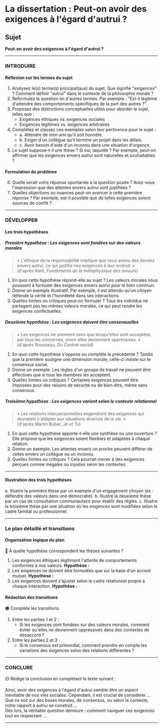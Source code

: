 # La dissertation : Peut-on avoir des exigences à l'égard d'autrui ?

## Sujet
**Peut-on avoir des exigences à l'égard d'autrui ?**

---

### INTRODUIRE

#### Réflexion sur les termes du sujet

1. Analysez le(s) terme(s) principal(aux) du sujet. Que signifie "exigences" ? Comment définir "autrui" dans le contexte de la philosophie morale ?
2. Reformulez la question en d'autres termes. Par exemple : "Est-il légitime d'attendre des comportements spécifiques de la part des autres ?"
3. Proposez des distinctions conceptuelles utiles pour aborder le sujet, telles que :
   - Exigences éthiques vs. exigences sociales
   - Exigences légitimes vs. exigences arbitraires
4. Complétez et classez ces exemples selon leur pertinence pour le sujet :
   - a. Attendre de mon ami qu'il soit honnête.
   - b. Exiger d'un collègue qu'il termine un projet dans les délais.
   - c. Avoir besoin d'aide d'un inconnu dans une situation d'urgence.
5. Le sujet suppose-t-il une thèse ? Si oui, laquelle ? Par exemple, peut-on affirmer que les exigences envers autrui sont naturelles et souhaitables ?

#### Formulation du problème

6. Quelle serait votre réponse spontanée à la question posée ? Avez-vous l'impression que des attentes envers autrui sont justifiées ?
7. Quelles objections ou nuances peut-on avancer à cette première réponse ? Par exemple, est-il possible que de telles exigences soient sources de conflit ?

---

### DÉVELOPPER

#### Les trois hypothèses

##### Première hypothèse : Les exigences sont fondées sur des valeurs morales

> « L'éthique de la responsabilité implique que nous avons des devoirs envers autrui, ce qui justifie nos exigences à leur endroit. »  
> (d'après Kant, *Fondements de la métaphysique des moeurs*)

1. En quoi cette hypothèse répond-elle au sujet ? Les valeurs morales nous poussent à formuler des exigences envers autrui pour le bien commun.
2. Donne un exemple illustratif. Par exemple, il est attendu qu'un citoyen défende la vérité et l'honnêteté dans ses interactions.
3. Quelles limites ou critiques peut-on formuler ? Tous les individus ne partagent pas les mêmes valeurs morales, ce qui peut rendre les exigences conflictuelles.

##### Deuxième hypothèse : Les exigences doivent être consensuelles

> « Les exigences ne prennent sens que lorsqu'elles sont acceptées par tous les concernés, sinon elles deviennent oppressives. »  
> (d'après Rousseau, *Du Contrat social*)

1. En quoi cette hypothèse s'oppose ou complète la précédente ? Tandis que la première souligne une dimension morale, celle-ci insiste sur le consensus social.
2. Donne un exemple. Les règles d'un groupe de travail ne peuvent être effectives que si tous les membres les acceptent.
3. Quelles limites ou critiques ? Certaines exigences peuvent être imposées pour des raisons de sécurité ou de bien-être, même sans consensus.

##### Troisième hypothèse : Les exigences varient selon le contexte relationnel

> « Les relations interpersonnelles engendrent des exigences qui devraient s'adapter aux situations diverses de la vie. »  
> (d'après Martin Buber, *Je et Tu*)

1. En quoi cette hypothèse apporte-t-elle une synthèse ou une ouverture ? Elle propose que les exigences soient flexibles et adaptées à chaque relation.
2. Donne un exemple. Les attentes envers un proche peuvent différer de celles envers un collègue ou un inconnu.
3. Quelles limites ou critiques ? Cela pourrait mener à des exigences perçues comme inégales ou injustes selon les contextes.

---

#### Illustration des trois hypothèses

a. Illustre la première thèse par un exemple d'un engagement citoyen (ex : défendre des valeurs dans une démocratie).
b. Illustre la deuxième thèse par un cas de consultation communautaire pour établir des règles.
c. Illustre la troisième thèse par une situation où les exigences sont modifiées selon le cadre familial ou professionnel.

---

### Le plan détaillé et transitions

#### Organisation logique du plan

🔴 À quelle hypothèse correspondent les thèses suivantes ?

1. Les exigences éthiques légitiment l'attente de comportements conformes à nos valeurs. **Hypothèse :**
2. Les exigences ne doivent être formulées que sur la base d'un accord mutuel. **Hypothèse :**
3. Les exigences doivent s'ajuster selon le cadre relationnel propre à chaque interaction. **Hypothèse :**

#### Rédaction des transitions

🟠 Complète les transitions.

1. Entre les parties 1 et 2 :  
   - Si les exigences sont fondées sur des valeurs morales, comment éviter qu'elles ne deviennent oppressives dans des contextes de désaccord ?
2. Entre les parties 2 et 3 :  
   - Si le consensus est primordial, comment prendre en compte les variations des exigences selon des relations différentes ?

---

### CONCLURE

🟡 Rédige la conclusion en complétant le texte suivant :

Ainsi, avoir des exigences à l'égard d'autrui semble être un aspect inévitable de nos vies sociales. Cependant, il est crucial de considérer …  
Que ce soit sur des bases morales, de consensus, ou selon le contexte, notre rapport à autrui se construit …  
Dès lors, la véritable question demeure : comment naviguer ces exigences tout en respectant …  

---